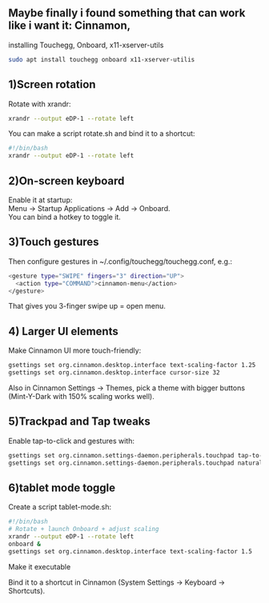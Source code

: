  ## Maybe finally i found something that can work like i want it: __Cinnamon__,   
installing Touchegg, Onboard, x11-xserver-utils  

```bash
sudo apt install touchegg onboard x11-xserver-utilis
```

## 1)Screen rotation

Rotate with xrandr:
``` bash
xrandr --output eDP-1 --rotate left
```

You can make a script rotate.sh and bind it to a shortcut:

```bash
#!/bin/bash
xrandr --output eDP-1 --rotate left
```

## 2)On-screen keyboard

Enable it at startup:  
Menu → Startup Applications → Add → Onboard.  
You can bind a hotkey to toggle it.


## 3)Touch gestures

Then configure gestures in ~/.config/touchegg/touchegg.conf, e.g.:

```bash
<gesture type="SWIPE" fingers="3" direction="UP">
  <action type="COMMAND">cinnamon-menu</action>
</gesture>
```
That gives you 3-finger swipe up = open menu.


## 4) Larger UI elements

Make Cinnamon UI more touch-friendly:
```bash
gsettings set org.cinnamon.desktop.interface text-scaling-factor 1.25
gsettings set org.cinnamon.desktop.interface cursor-size 32
```

Also in Cinnamon Settings → Themes, pick a theme with bigger buttons (Mint-Y-Dark with 150% scaling works well).

## 5)Trackpad and Tap tweaks

Enable tap-to-click and gestures with:
```bash
gsettings set org.cinnamon.settings-daemon.peripherals.touchpad tap-to-click true
gsettings set org.cinnamon.settings-daemon.peripherals.touchpad natural-scroll true
```

## 6)tablet mode toggle

Create a script tablet-mode.sh:
```bash
#!/bin/bash
# Rotate + launch Onboard + adjust scaling
xrandr --output eDP-1 --rotate left
onboard &
gsettings set org.cinnamon.desktop.interface text-scaling-factor 1.5
```

Make it executable

Bind it to a shortcut in Cinnamon (System Settings → Keyboard → Shortcuts).

